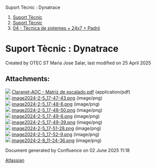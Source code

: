 Suport Tècnic : Dynatrace  

1.  [Suport Tècnic](index.md)
2.  [Suport Tècnic](13893782.md)
3.  [04 - Tècnica de sistemes + 24x7 + Padró](26313202.md)

Suport Tècnic : Dynatrace
=========================

Created by OTEC ST Maria Jose Salar, last modified on 25 April 2025

Attachments:
------------

![](images/icons/bullet_blue.gif) [Claranet-AOC - Matriz de escalado.pdf](attachments/128647499/128647500.pdf) (application/pdf)  
![](images/icons/bullet_blue.gif) [image2024-2-5\_17-47-43.png](attachments/128647499/128647501.png) (image/png)  
![](images/icons/bullet_blue.gif) [image2024-2-5\_17-48-6.png](attachments/128647499/128647502.png) (image/png)  
![](images/icons/bullet_blue.gif) [image2024-2-5\_17-48-50.png](attachments/128647499/128647503.png) (image/png)  
![](images/icons/bullet_blue.gif) [image2024-2-5\_17-49-6.png](attachments/128647499/128647504.png) (image/png)  
![](images/icons/bullet_blue.gif) [image2024-2-5\_17-49-39.png](attachments/128647499/128647505.png) (image/png)  
![](images/icons/bullet_blue.gif) [image2024-2-5\_17-51-28.png](attachments/128647499/128647506.png) (image/png)  
![](images/icons/bullet_blue.gif) [image2024-2-5\_17-52-9.png](attachments/128647499/128647507.png) (image/png)  
![](images/icons/bullet_blue.gif) [image2024-2-8\_11-24-36.png](attachments/128647499/128647508.png) (image/png)  

Document generated by Confluence on 02 June 2025 11:18

[Atlassian](http://www.atlassian.com/)